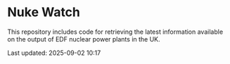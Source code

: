 # Nuke Watch

This repository includes code for retrieving the latest information available on the output of EDF nuclear power plants in the UK.

Last updated: 2025-09-02 10:17